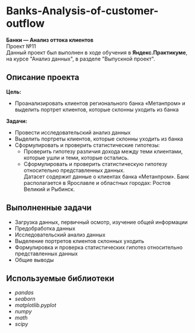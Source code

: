 # Banks-Analysis-of-customer-outflow
**Банки — Анализ оттока клиентов**\
Проект №11\
Данный проект был выполнен в ходе обучения в **Яндекс.Практикуме**, на курсе "Анализ данных", в разделе "Выпускной проект".
## Описание проекта
**Цель:**
- Проанализировать клиентов регионального банка «Метанпром» и выделить портрет клиентов, которые склонны уходить из банка

**Задачи:**
- Провести исследовательский анализ данных
- Выделить портреты клиентов, которые склонны уходить из банка
- Сформулировать и проверить статистические гипотезы:
  - Проверить гипотезу различия дохода между теми клиентами, которые ушли и теми, которые остались.
  - Сформулировать и проверить статистическую гипотезу относительно представленных данных.\
Датасет содержит данные о клиентах банка «Метанпром». Банк располагается в Ярославле и областных городах: Ростов Великий и Рыбинск.
## Выполненные задачи
- Загрузка данных, первичный осмотр, изучение общей информации
- Предобработка данных
- Исследовательский анализ данных
- Выделение портретов клиентов склонных уходить
- Формулировка и проверка статистических гипотез относительно представленных данных
- Общие выводы
## Используемые библиотеки
- *pandas*
- *seaborn*
- *matplotlib.pyplot*
- *numpy*
- *math*
- *scipy*
